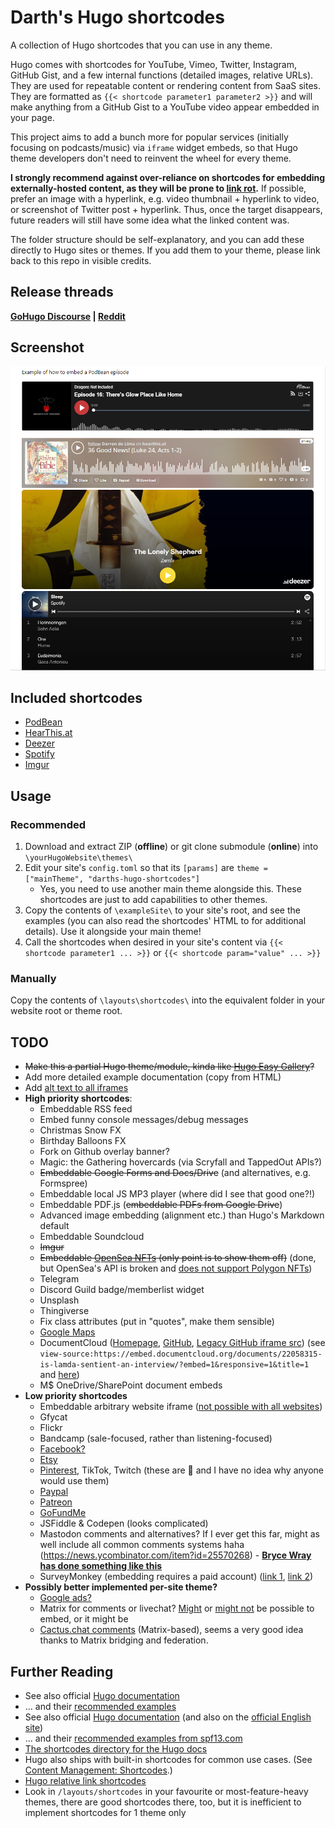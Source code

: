 # Darth's Hugo shortcodes
A collection of Hugo shortcodes that you can use in any theme.

Hugo comes with shortcodes for YouTube, Vimeo, Twitter,  Instagram, GitHub Gist, and a few internal functions (detailed images, relative URLs). They are used for repeatable content or rendering content from SaaS sites. They are formatted as `{{< shortcode parameter1 parameter2 >}}` and will make anything from a GitHub Gist to a YouTube video appear embedded in your page.

This project aims to add a bunch more for popular services (initially focusing on podcasts/music) via `iframe` widget embeds, so that Hugo theme developers don't need to reinvent the wheel for every theme.

**I strongly recommend against over-reliance on shortcodes for embedding externally-hosted content, as they will be prone to [link rot](https://en.wikipedia.org/wiki/Link_rot).** If possible, prefer an image with a hyperlink, e.g. video thumbnail + hyperlink to video, or screenshot of Twitter post + hyperlink. Thus, once the target disappears, future readers will still have some idea what the linked content was. 

The folder structure should be self-explanatory, and you can add these directly to Hugo sites or themes. If you add them to your theme, please link back to this repo in visible credits.

## Release threads
**[GoHugo Discourse](https://discourse.gohugo.io/t/release-darths-hugo-shortcodes/38943)  |  [Reddit](https://www.reddit.com/r/gohugo/comments/v63kyu/release_a_collection_of_misc_3rd_party_shortcodes/)**

## Screenshot
![screenshot](screenshot.png)

## Included shortcodes
- [PodBean](https://www.podbean.com/)
- [HearThis.at](https://hearthis.at/)
- [Deezer](https://www.deezer.com/br/)
- [Spotify](https://open.spotify.com/)
- [Imgur](https://help.imgur.com/hc/en-us/articles/211273743-Embed-Unit)

## Usage

### Recommended
1. Download and extract ZIP (**offline**) or git clone submodule (**online**) into `\yourHugoWebsite\themes\`
2. Edit your site's `config.toml` so that its `[params]` are `theme = ["mainTheme", "darths-hugo-shortcodes"]`
	- Yes, you need to use another main theme alongside this. These shortcodes are just to add capabilities to other themes.
3. Copy the contents of `\exampleSite\` to your site's root, and see the examples (you can also read the shortcodes' HTML to for additional details). Use it alongside your main theme!
4. Call the shortcodes when desired in your site's content via `{{< shortcode parameter1 ... >}}` or `{{< shortcode param="value" ... >}}`

### Manually
Copy the contents of `\layouts\shortcodes\` into the equivalent folder in your website root or theme root.

## TODO
- ~~Make this a partial Hugo theme/module, kinda like [Hugo Easy Gallery](https://github.com/Darthagnon/hugo-easy-gallery)?~~
- Add more detailed example documentation (copy from HTML)
- Add [alt text to all iframes](https://jkorpela.fi/html/iframe.html)
- **High priority shortcodes**:
	- Embeddable RSS feed
	- Embed funny console messages/debug messages
	- Christmas Snow FX
	- Birthday Balloons FX
	- Fork on Github overlay banner?
	- Magic: the Gathering hovercards (via Scryfall and TappedOut APIs?)
	- ~~Embeddable Google Forms and Docs/Drive~~ (and alternatives, e.g. Formspree)
	- Embeddable local JS MP3 player (where did I see that good one?!)
	- Embeddable PDF.js (~~embeddable PDFs from Google Drive~~)
	- Advanced image embedding (alignment etc.) than Hugo's Markdown default
	- Embeddable Soundcloud
	- ~~Imgur~~
	- ~~Embeddable [OpenSea NFTs](https://docs.opensea.io/docs/embeds) (only point is to show them off)~~ (done, but OpenSea's API is broken and [does not support Polygon NFTs](https://github.com/ProjectOpenSea/embeddable-nfts/issues/93))
	- Telegram
	- Discord Guild badge/memberlist widget
	- Unsplash
	- Thingiverse
	- Fix class attributes (put in "quotes", make them sensible)
	- [Google Maps](https://support.google.com/mymaps/answer/3024454)
	- DocumentCloud ([Homepage](https://www.documentcloud.org/home), [GitHub](https://github.com/muckrock/documentcloud), [Legacy GitHub iframe src](https://github.com/documentcloud/documentcloud/blob/master/app/views/authentication/iframe.html.erb)) (see `view-source:https://embed.documentcloud.org/documents/22058315-is-lamda-sentient-an-interview/?embed=1&responsive=1&title=1` and [here](https://embed.documentcloud.org/help/tips#wordpress-tips))
	- M$ OneDrive/SharePoint document embeds
- **Low priority shortcodes**
	- Embeddable arbitrary website iframe ([not possible with all websites](https://stackoverflow.com/questions/7422300/checking-if-a-website-doesnt-permit-iframe-embed))
	- Gfycat
	- Flickr
	- Bandcamp (sale-focused, rather than listening-focused)
	- [Facebook?](https://developers.facebook.com/docs/plugins/)
	- [Etsy](https://www.etsy.com/widgets)
	- [Pinterest](https://developers.pinterest.com/tools/widget-builder/?), TikTok, Twitch (these are 💩 and I have no idea why anyone would use them)
	- [Paypal](https://www.paypal.com/buttons/)
	- [Patreon](https://www.patreon.com/dashboard/widgets)
	- [GoFundMe](https://support.gofundme.com/hc/en-gb/articles/203604554-Adding-a-GoFundMe-Widget-to-a-Blog-or-Website)
	- JSFiddle & Codepen (looks complicated)
	- Mastodon comments and alternatives? If I ever get this far, might as well include all common comments systems haha (https://news.ycombinator.com/item?id=25570268) - **[Bryce Wray has done something like this](https://www.brycewray.com/posts/2022/06/static-mastodon-toots-hugo/)**
	- SurveyMonkey (embedding requires a paid account) ([link 1](https://www.surveymonkey.com/curiosity/how-to-embed-your-survey-on-a-website/), [link 2](https://help.surveymonkey.com/en/send/website-collector/))
- **Possibly better implemented per-site theme?**
	- [Google ads?](https://support.google.com/adsense/answer/9190028?hl=en)
	- Matrix for comments or livechat? [Might](https://live.hello-matrix.net/generate.html) or [might not](https://github.com/vector-im/element-web/issues/6078) be possible to embed, or it might be 
	- [Cactus.chat comments](https://cactus.chat/docs/integrations/hugo/) (Matrix-based), seems a very good idea thanks to Matrix bridging and federation.
	

## Further Reading
- See also official [Hugo documentation](https://gohugobrasil.netlify.app/templates/shortcode-templates/)
- ... and their [recommended examples](https://github.com/spf13/spf13.com/tree/master/layouts/shortcodes)
- See also official [Hugo documentation](https://gohugobrasil.netlify.app/templates/shortcode-templates/) (and also on the [official English site](https://gohugo.io/templates/shortcode-templates/))
- ... and their [recommended examples from spf13.com](https://github.com/spf13/spf13.com/tree/master/layouts/shortcodes)
- [The shortcodes directory for the Hugo docs](https://github.com/gohugoio/hugo/tree/master/docs/layouts/shortcodes)
- Hugo also ships with built-in shortcodes for common use cases. (See [Content Management: Shortcodes](https://gohugo.io/content-management/shortcodes/).)
- [Hugo relative link shortcodes](https://gohugo.io/content-management/cross-references/)
- Look in `/layouts/shortcodes` in your favourite or most-feature-heavy themes, there are good shortcodes there, too, but it is inefficient to implement shortcodes for 1 theme only

